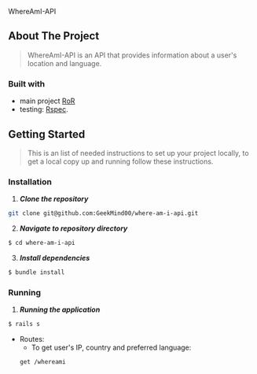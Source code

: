 WhereAmI-API

## About The Project

> WhereAmI-API is an API that provides information about a user's location and language.

### Built with

- main project [RoR](https://rubyonrails.org/)
- testing: [Rspec](https://rspec.info/).


## Getting Started

> This is an list of needed instructions to set up your project locally, to get a local copy up and running follow these instructions.

### Installation

1. **_Clone the repository_**

```sh
git clone git@github.com:GeekMind00/where-am-i-api.git
```

2. **_Navigate to repository directory_**

```sh
$ cd where-am-i-api
```

3. **_Install dependencies_**

```sh
$ bundle install
```

### Running

1. **_Running the application_**

```sh
$ rails s
```
- Routes:
    - To get user's IP, country and preferred language:
   ```sh 
   get /whereami
   ```


